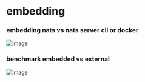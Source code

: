 # embedding 


### embedding nats vs nats server cli or docker 
![image](https://github.com/nats-io/nats-docker/assets/30817924/40da0a49-b7da-450e-95b1-68f34de27ed4)

### benchmark embedded vs external
![image](https://github.com/nats-io/nats-docker/assets/30817924/6302a273-cad2-4d75-8458-98976b89bc7e)

